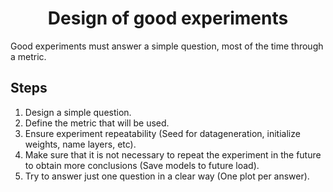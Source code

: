 # <center> Design of good experiments </center>

Good experiments must answer a simple question, most of the time through a metric.

## Steps 

1. Design a simple question.
2. Define the metric that will be used.
3. Ensure experiment repeatability (Seed for datageneration, initialize weights, name layers, etc).
4. Make sure that it is not necessary to repeat the experiment in the future to obtain more conclusions (Save models to future load).
5. Try to answer just one question in a clear way (One plot per answer).

